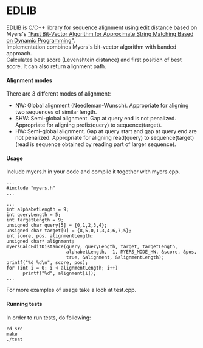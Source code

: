 # EDLIB

EDLIB is C/C++ library for sequence alignment using edit distance based on Myers's ["Fast Bit-Vector Algorithm for Approximate String Matching Based on Dynamic Programming"](http://www.gersteinlab.org/courses/452/09-spring/pdf/Myers.pdf).  
Implementation combines Myers's bit-vector algorithm with banded approach.  
Calculates best score (Levenshtein distance) and first position of best score.
It can also return alignment path.


#### Alignment modes
There are 3 different modes of alignment:
* NW: Global alignment (Needleman-Wunsch).
      Appropriate for aligning two sequences of similar length. 
* SHW: Semi-global alignment. Gap at query end is not penalized.
       Appropriate for aligning prefix(query) to sequence(target).
* HW: Semi-global alignment. Gap at query start and gap at query end are not penalized.
      Appropriate for aligning read(query) to sequence(target)
      (read is sequence obtained by reading part of larger sequence).


#### Usage
Include myers.h in your code and compile it together with myers.cpp.  

```
...
#include "myers.h"
...
```
```
...
int alphabetLength = 9;
int queryLength = 5;
int targetLength = 9;
unsigned char query[5] = {0,1,2,3,4};
unsigned char target[9] = {8,5,0,1,3,4,6,7,5};
int score, pos, alignmentLength;
unsigned char* alignment;
myersCalcEditDistance(query, queryLength, target, targetLength,
                      alphabetLength, -1, MYERS_MODE_HW, &score, &pos,
                      true, &alignment, &alignmentLength);
printf("%d %d\n", score, pos);
for (int i = 0; i < alignmentLength; i++)
      printf("%d", alignment[i]);
...
```    

For more examples of usage take a look at test.cpp.


#### Running tests
In order to run tests, do following:

    cd src
    make
    ./test
